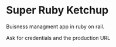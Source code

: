 # Super Ruby Ketchup 

Buisness managment app in ruby on rail.

Ask for credentials and the production URL 

